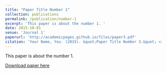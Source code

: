 ```yaml
---
title: "Paper Title Number 1"
collection: publications
permalink: /publication/number-1
excerpt: 'This paper is about the number 1. '
date: 2015-10-01
venue: 'Journal 1'
paperurl: 'http://academicpages.github.io/files/paper3.pdf'
citation: 'Your Name, You. (2015). &quot;Paper Title Number 3.&quot; <i>Journal 1</i>. 1(3).'
---
```

This paper is about the number 1. 

[Download paper here](http://academicpages.github.io/files/paper3.pdf)


